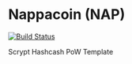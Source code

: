 Nappacoin (NAP)
===========

[![Build Status](https://travis-ci.org/RazorLove/nappacoin.png?branch=master)](https://travis-ci.org/RazorLove/nappacoin)


Scrypt Hashcash PoW Template